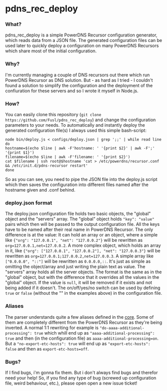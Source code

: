 pdns_rec_deploy
===============

### What?
pdns_rec_deploy is a simple PowerDNS Recursor configuration generator, which reads data from a JSON file. The generated configuration files can be used later to quickly deploy a configuration on many PowerDNS Recursors which share most of the initial configuration.

### Why?
I'm currently managing a couple of DNS recursors out there which run PowerDNS Recursor as DNS solution. But - as hard as I tried - I couldn't found a solution to simplify the configuration and the deployment of the confiuration for these servers and so I wrote it myself in Node.js.

### How?
You can easily clone this repository (```git clone https://github.com/Fusl/pdns_rec_deploy```) and change the configuration parameters to your needs. To automatically and instantly deploy the generated configuration file(s) I always used this simple bash-script:
```
node bin/deploy.js < configs/deploy.json | grep ';;' | while read line
do               
hostname=$(echo $line | awk -F'hostname: ' '{print $2}' | awk -F';' '{print $1}')
filename=$(echo $line | awk -F'filename: ' '{print $2}')
cat $filename | ssh root@$hostname 'cat > /etc/powerdns/recursor.conf && /etc/init.d/pdns-recursor restart'
done
```
So as you can see, you need to pipe the JSON file into the deploy.js script which then saves the configuration into different files named after the hostname given and .conf behind.

### deploy.json format
The deploy.json configuration file holds two basic objects, the "global" object and the "servers" array. 
The "global" object holds ```"key": "value"``` pairs which then will be passed to the output configuration file. All the keys have to be named after their real name in PowerDNS Recursor. The only difference is at the value: It can hold an array or an object, where a simple like ```{"org": "127.0.0.1", "net": "127.0.0.2"}``` will be rewritten as ```org=127.0.0.1,net=127.0.0.2```. A more complex object, which holds an array in it, like ```{"org": ["127.0.0.1", "127.0.0.2"], "net": "127.0.0.3"}``` will be rewritten as ```org=127.0.0.1;127.0.0.2,net=127.0.0.3```. A simple array like ```["0.0.0.0", "::"]``` will be rewritten as ```0.0.0.0,::```. It's just as simple as omitting the object/array and just writing the plain text as value.
The "servers" array holds all the server objects. The format is the same as in the "global" object, but with the difference that it overrides all the values in the "global" object. If the value is ```null```, it will be removed if it exists and not being added if it doesn't.
The on/off/yes/no switch can be used by defining ```true``` or ```false``` (without the "" in the examples above) in the configuration file.

### Aliases
The parser understands quite a few aliases defined in the [core](https://github.com/Fusl/pdns_rec_deploy/blob/master/bin/deploy.js#L9). Some of them are completely different from the PowerDNS Recursor as they're being inverted. A normal 1:1 rewriting for example is ```"do-aaaa-additional-processing": true``` which whill end up as ```"aaaa-additional-processing": true``` and then (in the configuration file) as ```aaaa-additional-processing=on```. But a ```"no-export-etc-hosts": true``` will end up as ```"export-etc-hosts": false``` and then as ```export-etc-hosts=off```.

### Bugs?
If I find bugs, i'm gonna fix them. But i don't always find bugs and therefor need your help! So, if you find any type of bug (screwed up configuration file, weird behaviour, etc.), please open open a new issue ticket!
